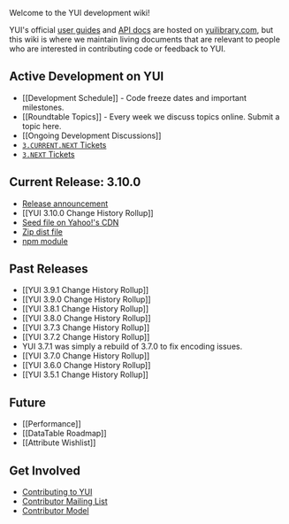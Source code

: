Welcome to the YUI development wiki!

YUI's official [user guides](http://yuilibrary.com/yui/docs/guides/) and [API docs](http://yuilibrary.com/yui/docs/api/) are hosted on [yuilibrary.com](http://yuilibrary.com/), but this wiki is where we maintain living documents that are relevant to people who are interested in contributing code or feedback to YUI.

## Active Development on YUI

* [[Development Schedule]] - Code freeze dates and important milestones.
* [[Roundtable Topics]] - Every week we discuss topics online. Submit a topic here.
* [[Ongoing Development Discussions]]
* [`3.CURRENT.NEXT` Tickets](http://yuilibrary.com/projects/yui3/report/138)
* [`3.NEXT` Tickets](http://yuilibrary.com/projects/yui3/report/139)

## Current Release: 3.10.0

* [Release announcement](http://www.yuiblog.com/blog/2013/04/24/yui-3-10-0-released/)
* [[YUI 3.10.0 Change History Rollup]]
* [Seed file on Yahoo!'s CDN](http://yui.yahooapis.com/3.10.0/build/yui/yui-min.js)
* [Zip dist file](http://yui.zenfs.com/releases/yui3/yui_3.10.0.zip)
* [npm module](https://npmjs.org/package/yui)

## Past Releases

* [[YUI 3.9.1 Change History Rollup]]
* [[YUI 3.9.0 Change History Rollup]]
* [[YUI 3.8.1 Change History Rollup]]
* [[YUI 3.8.0 Change History Rollup]]
* [[YUI 3.7.3 Change History Rollup]]
* [[YUI 3.7.2 Change History Rollup]]
* YUI 3.7.1 was simply a rebuild of 3.7.0 to fix encoding issues.
* [[YUI 3.7.0 Change History Rollup]]
* [[YUI 3.6.0 Change History Rollup]]
* [[YUI 3.5.1 Change History Rollup]]

## Future

* [[Performance]]
* [[DataTable Roadmap]]
* [[Attribute Wishlist]]

## Get Involved
* [Contributing to YUI](https://github.com/yui/yui3/wiki/Contributing.md)
* [Contributor Mailing List](https://groups.google.com/forum/?fromgroups=#!forum/yui-contrib)
* [Contributor Model](https://github.com/yui/yui3/wiki/Contributor-Model)